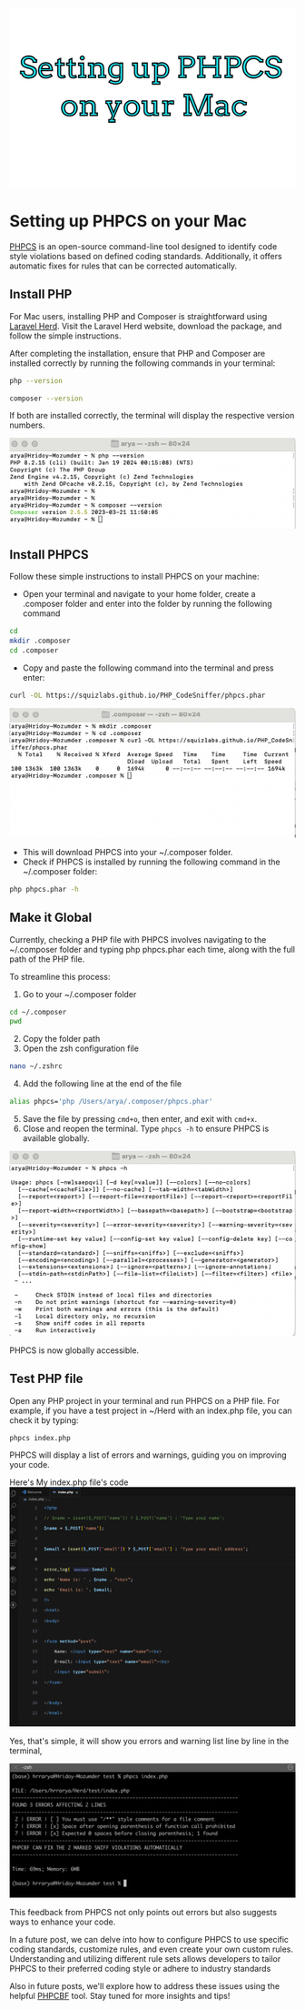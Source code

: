 <title>Setting up PHPCS on your Mac</title>
<meta name="description" content="PHPCS is an open-source command-line tool designed to identify code style violations based on defined coding standards">
<meta name="author" content="hrrarya">
<meta property="og:title" content="Setting up PHPCS on your Mac">
<meta property="og:description" content="PHPCS is an open-source command-line tool designed to identify code style violations based on defined coding standards">
<meta property="og:image" content="../assets/images/setting-up-phpcs-on-your-mac/setting-up-phpcs.png">

![Setting up PHPCS on your Mac](../assets/images/setting-up-phpcs-on-your-mac/setting-up-phpcs.png)

# Setting up PHPCS on your Mac

[PHPCS](https://github.com/squizlabs/PHP_CodeSniffer) is an open-source command-line tool designed to identify code style violations based on defined coding standards. Additionally, it offers automatic fixes for rules that can be corrected automatically.

## Install PHP

For Mac users, installing PHP and Composer is straightforward using [Laravel Herd](https://herd.laravel.com/). Visit the Laravel Herd website, download the package, and follow the simple instructions.

After completing the installation, ensure that PHP and Composer are installed correctly by running the following commands in your terminal:

```sh
php --version
```

```sh
composer --version
```

If both are installed correctly, the terminal will display the respective version numbers.

![php and composer version image](../assets/images/setting-up-phpcs-on-your-mac/php-composer-version.png)

## Install PHPCS

Follow these simple instructions to install PHPCS on your machine:

- Open your terminal and navigate to your home folder, create a .composer folder and enter into the folder by running the following command

```sh
cd
mkdir .composer
cd .composer
```

- Copy and paste the following command into the terminal and press enter:

```sh
curl -OL https://squizlabs.github.io/PHP_CodeSniffer/phpcs.phar
```

![Download PHPCS](../assets/images/setting-up-phpcs-on-your-mac/download-phpcs.png)

- This will download PHPCS into your ~/.composer folder.
- Check if PHPCS is installed by running the following command in the ~/.composer folder:

```sh
php phpcs.phar -h
```

## Make it Global

Currently, checking a PHP file with PHPCS involves navigating to the ~/.composer folder and typing php phpcs.phar each time, along with the full path of the PHP file.

To streamline this process:

1. Go to your ~/.composer folder

```sh
cd ~/.composer
pwd
```

2. Copy the folder path
3. Open the zsh configuration file

```sh
nano ~/.zshrc
```

4. Add the following line at the end of the file

```sh
alias phpcs='php /Users/arya/.composer/phpcs.phar'
```

5. Save the file by pressing `cmd+o`, then enter, and exit with `cmd+x`.
6. Close and reopen the terminal. Type `phpcs -h` to ensure PHPCS is available globally.

![phpcs installation](../assets/images/setting-up-phpcs-on-your-mac/phpcs-installation.png)

PHPCS is now globally accessible.

## Test PHP file

Open any PHP project in your terminal and run PHPCS on a PHP file. For example, if you have a test project in ~/Herd with an index.php file, you can check it by typing:

```sh
phpcs index.php
```

PHPCS will display a list of errors and warnings, guiding you on improving your code.

Here's My index.php file's code
![simple php file](../assets/images/setting-up-phpcs-on-your-mac/simple-php-file.png)

Yes, that's simple, it will show you errors and warning list line by line in the terminal,

![phpcs errors and warnings](../assets/images/setting-up-phpcs-on-your-mac/phpcs-error-warnings.png)

This feedback from PHPCS not only points out errors but also suggests ways to enhance your code.

In a future post, we can delve into how to configure PHPCS to use specific coding standards, customize rules, and even create your own custom rules. Understanding and utilizing different rule sets allows developers to tailor PHPCS to their preferred coding style or adhere to industry standards

Also in future posts, we'll explore how to address these issues using the helpful [PHPCBF](https://github.com/squizlabs/PHP_CodeSniffer) tool. Stay tuned for more insights and tips!
